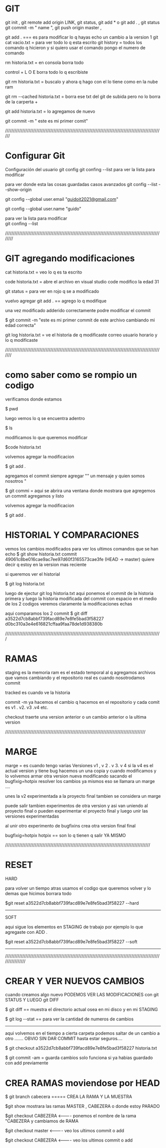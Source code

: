 # GIT 
git init ,
git remote add origin LINK,
git status,
git add *    o git add .   ,
git status
git commit -m " name ",
git push origin master ,




 git add . === es para modificar lo q hayas echo un cambio a la version 1 
git cat vacio.txt  = para ver todo lo q esta escrito 
git history   = todos los comando q hicieron y si quiero usar el comando pongo el numero de comando 

rm historia.txt = en consola borra todo 

control + L O E borra todo lo q escribiste 

git rm historia.txt =  buscalo y ahora q hago con el lo tiene como en la nube ram

git rm --cached historia.txt  = borra ese txt  del git de subida pero no lo borra de la carperta +

git add historia.txt = lo agregamos de nuevo 

git commit -m " este es mi primer comit"


//////////////////////////////////////////////////////////////////////////////////////////////////////

# Configurar Git

Configuración del usuario
git config
git confing --list  para ver la lista para modificar 

para ver donde esta las cosas guardadas casos avanzados 
git config --list --show-origin   

git config --global user.email "guidoit2021@gmail.com"

git config --global user.name "guido"

 para ver la lista para modificar  
git confing --list           

////////////////////////////////////////////////////////////////////////////////////////////////////////
# GIT agregando modificaciones 
cat historia.txt  = veo lo q es ta escrito 

code historia.txt = abre el archivo en visual studio code modifico la edad 31

git status = para ver en rojo q se a modificado 

vuelvo agregar 
git add .  == agrego lo q modifique

una vez modificado  adderido correctamente  podre modificar el commit 

$ git commit -m "este es mi primer commit de este archivo cambiando mi edad correcta"


git log historia.txt = ve el historia de q modificaste correo usuario horario y lo q modificaste 

///////////////////////////////////////////////////////////////////////////////////////////////////////

# como saber como se rompio un codigo 

verificamos donde estamos 

$ pwd

luego vemos lo q se encuentra adentro

$ ls 

modificamos lo que queremos modificar 

$code historia.txt

volvemos agregar la modificacion 

$ git add . 

agregamos el commit siempre agregar "" un mensaje y quien somos nosotros "

$ git commi    = aqui se abrira una ventana donde mostrara que agregemos un commit agregamos y listo

volvemos agregar la modificacion 

$ git add . 

# HISTORIAL Y COMPARACIONES
vemos los cambios modificados  para ver los ultimos comandos que se han echo 
$ git show historia.txt
commit 49061c8be016cae9ac7ee97d60f3165573cae3fe (HEAD -> master)  quiere decir q estoy en la version mas reciente


si queremos ver el historial 

$ git log historia.txt


luego de ejectur git log  historia.txt  aqui ponemos el commit de la historia primera y luego la historia modificada del commit con espacio en el medio de los 2 codigos
veremos claramente la modificaciones echas 

aqui comparamos los 2 commit
$ git diff  a3522d7cb8abbf739facd89e7e8fe5bad3f58227  d0bc310a3e4e616821cffaa9faa78de1d938380b


////////////////////////////////////////////////////////////////////////////////////////////////////
# RAMAS
staging es la memoria ram es el estado temporal al q agregamos archivos que vamos cambiando y el repositorio real es cuando nosotrodamos commit 

tracked es cuando ve la historia 

commit -m  ya hacemos el cambio q hacemos en el repositorio y cada comit es v1 . v2. v3 .v4 etc.

checkout traerte una version anterior  o un cambio anterior o la ultima version

//////////////////////////////////////////////////////////////////////////////////////////

# MARGE
marge  = es cuando tengo varias Versiones v1 , v 2 . v 3. v 4  si la v4 es el actual version y tiene bug hacemos un una copia y cuando modificamos y lo volvemos armar otra version nueva modificando sacando el bugfixig=hotpix resolver los cambios ya mismos eso se llamara un marge ....

 unes la v2 experimentada a la proyecto final tambien se considera un marge 
        
puede salir tambien experimentos de otra version y asi van uniendo al proyecto final o pueden experimentar el proyecto final y luego unir las versiones experimentadas

al unir otro experimento de bugfixins crea otra version final final

bugfixig=hotpix
hotpix == son lo q tienen q salir YA MISMO

/////////////////////////////////////////////////////////////////////////////////////////////
# RESET

HARD

para volver un tiempo atras usamos  el codigo que queremos volver y lo demas que hicimos borrara todo 

$git reset a3522d7cb8abbf739facd89e7e8fe5bad3f58227 --hard         

----------------------------------------------------------------------------
SOFT

aqui sigue  los elementos en STAGING de trabajo por ejemplo lo que agregaste con ADD .

$git reset a3522d7cb8abbf739facd89e7e8fe5bad3f58227 --soft          

----------------------------------------------------------------------------


////////////////////////////////////////////////////////////////////////////////////////////////////////////////
# CREAR Y VER NUEVOS CAMBIOS 

cuando creamos algo nuevo  PODEMOS VER LAS MODIFICACIONES con git STATUS Y LUEGO git DIFF

$ git diff ==  muestra el directorio actual osea en mi disco y en mi  STAGING 


$ git log --stat  ==  para ver la cantidad de numeros de cambios 

-----------------------------------------------------------------------------------
aqui volvemos en el tiempo a cierta carpeta  podemos saltar de un cambio a otro ....... OBVIO SIN DAR COMMIT hasta estar seguros....

$ git checkout a3522d7cb8abbf739facd89e7e8fe5bad3f58227 historia.txt 

$ git commit -am = guarda cambios solo funciona si ya habias guardado con add previamente


# CREA RAMAS  moviendose por HEAD

$ git branch cabecera   ===== CREA LA RAMA Y LA MUESTRA

$git show     mostrara las ramas MASTER , CABEZERA o donde estoy PARADO

$git checkout CABEZERA      <---- ponemos el nombre de la rama "CABEZERA y cambiamos de RAMA 

$git checkout master	<---- veo los ultimos commit o add

$git checkout CABEZERA   <---- veo los ultimos commit o add 



